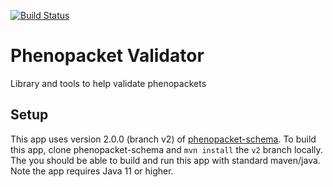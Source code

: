 [![Build Status](https://api.travis-ci.com/phenopackets/phenopacket-validator.svg?branch=master)](https://api.travis-ci.com/phenopackets/phenopacket-validator.svg?branch=master)

# Phenopacket Validator
Library and tools to help validate phenopackets


## Setup

This app uses version 2.0.0 (branch v2) of [phenopacket-schema](https://github.com/phenopackets/phenopacket-schema).
To build this app, clone phenopacket-schema and ``mvn install`` the ``v2`` branch locally. The you should be
able to build and run this app with standard maven/java. Note the app requires Java 11 or higher.
